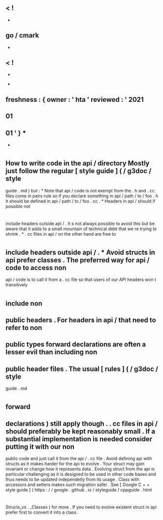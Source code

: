 <
!
-
-
go
/
cmark
-
-
>
<
!
-
-
*
freshness
:
{
owner
:
'
hta
'
reviewed
:
'
2021
-
01
-
01
'
}
*
-
-
>
#
How
to
write
code
in
the
api
/
directory
Mostly
just
follow
the
regular
[
style
guide
]
(
/
g3doc
/
style
-
guide
.
md
)
but
:
*
Note
that
api
/
code
is
not
exempt
from
the
.
h
and
.
cc
files
come
in
pairs
rule
so
if
you
declare
something
in
api
/
path
/
to
/
foo
.
h
it
should
be
defined
in
api
/
path
/
to
/
foo
.
cc
.
*
Headers
in
api
/
should
if
possible
not
#
include
headers
outside
api
/
.
It
s
not
always
possible
to
avoid
this
but
be
aware
that
it
adds
to
a
small
mountain
of
technical
debt
that
we
re
trying
to
shrink
.
*
.
cc
files
in
api
/
on
the
other
hand
are
free
to
#
include
headers
outside
api
/
.
*
Avoid
structs
in
api
prefer
classes
.
The
preferred
way
for
api
/
code
to
access
non
-
api
/
code
is
to
call
it
from
a
.
cc
file
so
that
users
of
our
API
headers
won
t
transitively
#
include
non
-
public
headers
.
For
headers
in
api
/
that
need
to
refer
to
non
-
public
types
forward
declarations
are
often
a
lesser
evil
than
including
non
-
public
header
files
.
The
usual
[
rules
]
(
/
g3doc
/
style
-
guide
.
md
#
forward
-
declarations
)
still
apply
though
.
.
cc
files
in
api
/
should
preferably
be
kept
reasonably
small
.
If
a
substantial
implementation
is
needed
consider
putting
it
with
our
non
-
public
code
and
just
call
it
from
the
api
/
.
cc
file
.
Avoid
defining
api
with
structs
as
it
makes
harder
for
the
api
to
evolve
.
Your
struct
may
gain
invariant
or
change
how
it
represents
data
.
Evolving
struct
from
the
api
is
particular
challenging
as
it
is
designed
to
be
used
in
other
code
bases
and
thus
needs
to
be
updated
independetly
from
its
usage
.
Class
with
accessors
and
setters
makes
such
migration
safer
.
See
[
Google
C
+
+
style
guide
]
(
https
:
/
/
google
.
github
.
io
/
styleguide
/
cppguide
.
html
#
Structs_vs
.
_Classes
)
for
more
.
If
you
need
to
evolve
existent
struct
in
api
prefer
first
to
convert
it
into
a
class
.
